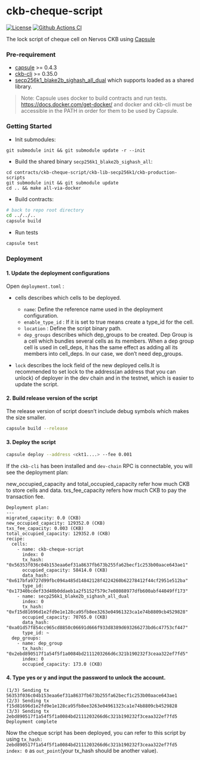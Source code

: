 # ckb-cheque-script

[![License](https://img.shields.io/badge/license-MIT-green)](https://github.com/nervosnetwork/ckb-cheque-script/blob/main/COPYING)
[![Github Actions CI](https://github.com/nervosnetwork/ckb-cheque-script/workflows/CI/badge.svg?branch=main)](https://github.com/nervosnetwork/ckb-cheque-script/actions)

The lock script of cheque cell on Nervos CKB using [Capsule](https://github.com/nervosnetwork/capsule)

### Pre-requirement

- [capsule](https://github.com/nervosnetwork/capsule) >= 0.4.3
- [ckb-cli](https://github.com/nervosnetwork/ckb-cli) >= 0.35.0
- [secp256k1_blake2b_sighash_all_dual](https://github.com/nervosnetwork/ckb-miscellaneous-scripts/blob/master/c/secp256k1_blake2b_sighash_all_dual.c) which supports loaded as a shared library.

> Note: Capsule uses docker to build contracts and run tests. https://docs.docker.com/get-docker/
> and docker and ckb-cli must be accessible in the PATH in order for them to be used by Capsule.

### Getting Started

- Init submodules:

```
git submodule init && git submodule update -r --init
```

- Build the shared binary `secp256k1_blake2b_sighash_all`:

```
cd contracts/ckb-cheque-script/ckb-lib-secp256k1/ckb-production-scripts
git submodule init && git submodule update
cd .. && make all-via-docker
```

- Build contracts:

```sh
# back to repo root directory
cd ../../..
capsule build
```

- Run tests

```sh
capsule test
```

### Deployment

#### 1. Update the deployment configurations

Open `deployment.toml` :

- cells describes which cells to be deployed.

  - `name`: Define the reference name used in the deployment configuration.
  - `enable_type_id` : If it is set to true means create a type_id for the cell.
  - `location` : Define the script binary path.
  - `dep_groups` describes which dep_groups to be created. Dep Group is a cell which bundles several cells as its members. When a dep group cell is used in cell_deps, it has the same effect as adding all its members into cell_deps. In our case, we don’t need dep_groups.

- `lock` describes the lock field of the new deployed cells.It is recommended to set lock to the address(an address that you can unlock) of deployer in the dev chain and in the testnet, which is easier to update the script.

#### 2. Build release version of the script

The release version of script doesn’t include debug symbols which makes the size smaller.

```sh
capsule build --release
```

#### 3. Deploy the script

```sh
capsule deploy --address <ckt1....> --fee 0.001
```

If the `ckb-cli` has been installed and `dev-chain` RPC is connectable, you will see the deployment plan:

new_occupied_capacity and total_occupied_capacity refer how much CKB to store cells and data.
txs_fee_capacity refers how much CKB to pay the transaction fee.

```
Deployment plan:
---
migrated_capacity: 0.0 (CKB)
new_occupied_capacity: 129352.0 (CKB)
txs_fee_capacity: 0.003 (CKB)
total_occupied_capacity: 129352.0 (CKB)
recipe:
  cells:
    - name: ckb-cheque-script
      index: 0
      tx_hash: "0x56353f036c04b153eaa6ef31a8637fb673b255fa62becf1c253b00aace643ae1"
      occupied_capacity: 58414.0 (CKB)
      data_hash: "0x617bfa9727d99fbc094a485d14842128f4224260b62278412f44cf2951e512ba"
      type_id: "0x17340bcdef33d40b0ddaeb1a2f5152f579c7e08088977dfb600abf44049ff173"
    - name: secp256k1_blake2b_sighash_all_dual
      index: 0
      tx_hash: "0xf15d81696d1e2fd9e1e128ca95fb8ee3263e04961323ca1e74b8809cb4529828"
      occupied_capacity: 70765.0 (CKB)
      data_hash: "0xa01d57f854cc965cd8850c06691d666f933d8389d693266273bd6c47753cf447"
      type_id: ~
  dep_groups:
    - name: dep_group
      tx_hash: "0x2ebd890517f1a54f5f1a0084bd2111203266d6c321b190232f3ceaa322ef7fd5"
      index: 0
      occupied_capacity: 173.0 (CKB)
```

#### 4. Type yes or y and input the password to unlock the account.

```
(1/3) Sending tx 56353f036c04b153eaa6ef31a8637fb673b255fa62becf1c253b00aace643ae1
(2/3) Sending tx f15d81696d1e2fd9e1e128ca95fb8ee3263e04961323ca1e74b8809cb4529828
(3/3) Sending tx 2ebd890517f1a54f5f1a0084bd2111203266d6c321b190232f3ceaa322ef7fd5
Deployment complete
```

Now the cheque script has been deployed, you can refer to this script by using `tx_hash: 2ebd890517f1a54f5f1a0084bd2111203266d6c321b190232f3ceaa322ef7fd5 index: 0` as `out_point`(your tx_hash should be another value).
